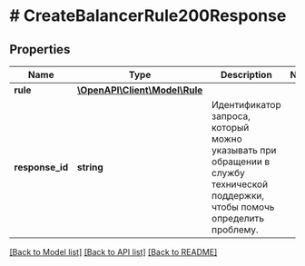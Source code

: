 # # CreateBalancerRule200Response

## Properties

Name | Type | Description | Notes
------------ | ------------- | ------------- | -------------
**rule** | [**\OpenAPI\Client\Model\Rule**](Rule.md) |  |
**response_id** | **string** | Идентификатор запроса, который можно указывать при обращении в службу технической поддержки, чтобы помочь определить проблему. |

[[Back to Model list]](../../README.md#models) [[Back to API list]](../../README.md#endpoints) [[Back to README]](../../README.md)
